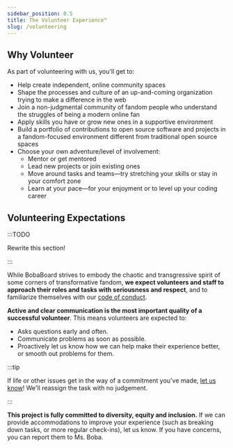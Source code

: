 ```yaml
---
sidebar_position: 0.5
title: The Volunteer Experience™
slug: /volunteering
---
```


## Why Volunteer

As part of volunteering with us, you'll get to:

- Help create independent, online community spaces
- Shape the processes and culture of an up-and-coming organization trying to
  make a difference in the web
- Join a non-judgmental community of fandom people who understand the struggles
  of being a modern online fan
- Apply skills you have or grow new ones in a supportive environment
- Build a portfolio of contributions to open source software and projects in a
  fandom-focused environment different from traditional open source spaces
- Choose your own adventure/level of involvement:
  - Mentor or get mentored
  - Lead new projects or join existing ones
  - Move around tasks and teams—try stretching your skills or stay in your
    comfort zone
  - Learn at your pace—for your enjoyment or to level up your coding career

## Volunteering Expectations

:::TODO

Rewrite this section!

:::

While BobaBoard strives to embody the chaotic and transgressive spirit of some
corners of transformative fandom, **we expect volunteers and staff to approach
their roles and tasks with seriousness and respect**, and to familiarize
themselves with our [code of conduct](/docs/volunteering/team/code-of-conduct).

**Active and clear communication is the most important quality of a successful
volunteer**. This means volunteers are expected to:

- Asks questions early and often.
- Communicate problems as soon as possible.
- Proactively let us know how we can help make their experience better, or
  smooth out problems for them.

:::tip

If life or other issues get in the way of a commitment you've made, <ins>let us
know</ins>! We'll reassign the task with no judgement.

:::

**This project is fully committed to diversity, equity and inclusion.** If we
can provide accommodations to improve your experience (such as breaking down
tasks, or more regular check-ins), let us know. If you have concerns, you can
report them to Ms. Boba.
